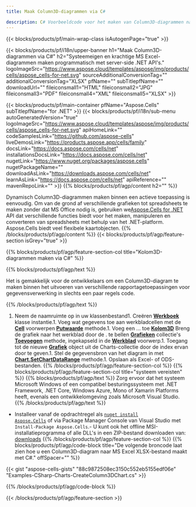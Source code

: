```yaml
---
title: Maak Column3D-diagrammen via C#

description: C# Voorbeeldcode voor het maken van Column3D-diagrammen naar Excel met behulp van .NET Bibliotheek. Gebruik deze code voor het maken van een Column3D-diagram naar MS Excel in VB.NET, Asp.NET of een op .NET gebaseerde toepassing.
---
```

{{< blocks/products/pf/main-wrap-class isAutogenPage="true" >}}

{{< blocks/products/pf/i18n/upper-banner h1="Maak Column3D-diagrammen via C#" h2="Systeemeigen en krachtige MS Excel-diagrammen maken programmatisch met server-side .NET API\'s." logoImageSrc="https://www.aspose.cloud/templates/aspose/img/products/cells/aspose_cells-for-net.svg" sourceAdditionalConversionTag="" additionalConversionTag="XLSX" pfName="" subTitlepfName="" downloadUrl="" fileiconsmall1="HTML" fileiconsmall2="JPG" fileiconsmall3="PDF" fileiconsmall4="XML" fileiconsmall5="XLSX" >}}

{{< blocks/products/pf/main-container pfName="Aspose.Cells" subTitlepfName="for .NET" >}}
{{< blocks/products/pf/i18n/sub-menu autoGeneratedVersion="true" logoImageSrc="https://www.aspose.cloud/templates/aspose/img/products/cells/aspose_cells-for-net.svg" apiHomeLink="" codeSamplesLink="https://github.com/aspose-cells" liveDemosLink="https://products.aspose.app/cells/family" docsLink="https://docs.aspose.com/cells/net" installationsDocsLink="https://docs.aspose.com/cells/net" nugetLink="https://www.nuget.org/packages/aspose.cells" nugetPackageName="" downloadAsLink="https://downloads.aspose.com/cells/net" learnAsLink="https://docs.aspose.com/cells/net" apiReference="" mavenRepoLink="" >}}
{{% blocks/products/pf/agp/content h2="" %}}

Dynamisch Column3D-diagrammen maken binnen een actieve toepassing is eenvoudig. Om van de grond af verschillende grafieken tot spreadsheets te maken zonder dat MS Office nodig is, gebruiken we[Aspose.Cells for .NET](https://products.aspose.com/cells/net)  API dat verschillende functies biedt voor het maken, manipuleren en converteren van spreadsheets met behulp van het .NET-platform. Aspose.Cells biedt veel flexibele kaartobjecten.
{{% /blocks/products/pf/agp/content %}}
{{< blocks/products/pf/agp/feature-section isGrey="true" >}}

{{% blocks/products/pf/agp/feature-section-col title="Kolom3D-diagrammen maken via C#" %}}

{{% blocks/products/pf/agp/text %}}

Het is gemakkelijk voor de ontwikkelaars om een Column3D-diagram te maken binnen het uitvoeren van verschillende rapportagetoepassingen voor gegevensverwerking in slechts een paar regels code.

{{% /blocks/products/pf/agp/text %}}

1. Neem de naamruimte op in uw klassenbestand1. Creëren [**Werkboek**](https://reference.aspose.com/cells/net/aspose.cells/workbook) klasse instantie.1. Voeg wat gegevens toe aan werkbladcellen met de [**Cell**](https://reference.aspose.com/cells/net/aspose.cells/cell) voorwerpen [**Putwaarde**](https://reference.aspose.com/cells/net/aspose.cells/cell/methods/putvalue/index) methode.1. Voeg een ... toe [**Kolom3D**](https://reference.aspose.com/cells/net/aspose.cells.charts/charttype) Breng de grafiek naar het werkblad door de . te bellen [**Grafieken**](https://reference.aspose.com/cells/net/aspose.cells.charts/chartcollection) collectie's [**Toevoegen**](https://reference.aspose.com/cells/net/aspose.cells.charts/chartcollection/methods/add) methode, ingekapseld in de [**Werkblad**](https://reference.aspose.com/cells/net/aspose.cells/worksheet) voorwerp.1. Toegang tot de nieuwe [**Grafiek**](https://reference.aspose.com/cells/net/aspose.cells.charts/chart) object uit de Charts-collectie door de index ervan door te geven.1. Stel de gegevensbron van het diagram in met [**Chart.SetChartDataRange**](https://https://reference.aspose.com/cells/net/aspose.cells.charts/chart/methods/setchartdatarange) methode.1. Opslaan als Excel- of ODS-bestanden.
{{% /blocks/products/pf/agp/feature-section-col %}}
{{% blocks/products/pf/agp/feature-section-col title="systeem vereisten" %}}
{{% blocks/products/pf/agp/text %}}
Zorg ervoor dat het systeem Microsoft Windows of een compatibel besturingssysteem met .NET Framework, .NET Core, Windows Azure, Mono of Xamarin Platforms heeft, evenals een ontwikkelomgeving zoals Microsoft Visual Studio.
{{% /blocks/products/pf/agp/text %}}
- Installeer vanaf de opdrachtregel als <code><a href="https://downloads.aspose.com/cells/net">nuget install Aspose.Cells</a></code> of via Package Manager Console van Visual Studio met <code>Install-Package Aspose.Cells</code>.- U kunt ook het offline MSI-installatieprogramma of alle DLL's in een ZIP-bestand downloaden van: <a href="https://downloads.aspose.com/cells/net">downloads</a>
{{% /blocks/products/pf/agp/feature-section-col %}}
{{% blocks/products/pf/agp/code-block title="De volgende broncode laat zien hoe u een Column3D-diagram naar MS Excel XLSX-bestand maakt met C#." offSpacer="" %}}

{{< gist "aspose-cells-gists" "88c9872508ec3150c552eb5155edf06e" "Examples-CSharp-Charts-CreateColumn3DChart.cs" >}}

{{% /blocks/products/pf/agp/code-block %}}

{{< /blocks/products/pf/agp/feature-section >}}

<!-- aboutfile Starts -->
